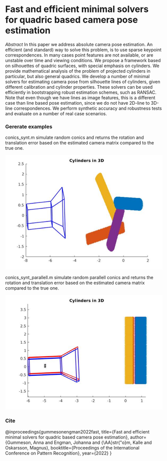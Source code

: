 # Fast and efficient minimal solvers for quadric based camera pose estimation

*Abstract* In this paper we address absolute camera pose estimation. An efficient (and standard) way to solve this problem, is to use sparse keypoint correspondences. In many cases point features are not available, or are unstable over time and  viewing conditions.  We propose a framework based on silhouettes of quadric surfaces, with special emphasis on cylinders.  We provide mathematical analysis of the problem of projected cylinders in particular, but also general quadrics. We develop a number of minimal solvers for estimating camera pose from silhouette lines of cylinders, given different calibration and cylinder properties. These solvers can be used efficiently in  bootstrapping robust estimation schemes, such as RANSAC.  Note that even though we have lines as image features, this is a different case than line based pose estimation, since we do not have 2D-line to 3D-line correspondences. We perform synthetic accuracy and robustness tests and evaluate on a number of real case scenarios. 

### Gererate examples

conics_synt.m simulate random conics and returns the rotation and translation error based on
the estimated camera matrix compared to the true one.

![image](images/synt_image.jpg)

conics_synt_parallell.m simulate random parallell conics and returns the rotation and translation error based on
the estimated camera matrix compared to the true one.

![image](images/synt_parallell_image.jpg)

### Cite

@inproceedings{gummesonengman2022fast,
  title={Fast and efficient minimal solvers for quadric based camera pose estimation},
  author={Gummeson, Anna and Engman, Johanna and {\AA}str{\"o}m, Kalle and Oskarsson, Magnus},
  booktitle={Proceedings of the International Conference on Pattern Recognition},
  year={2022}
}
